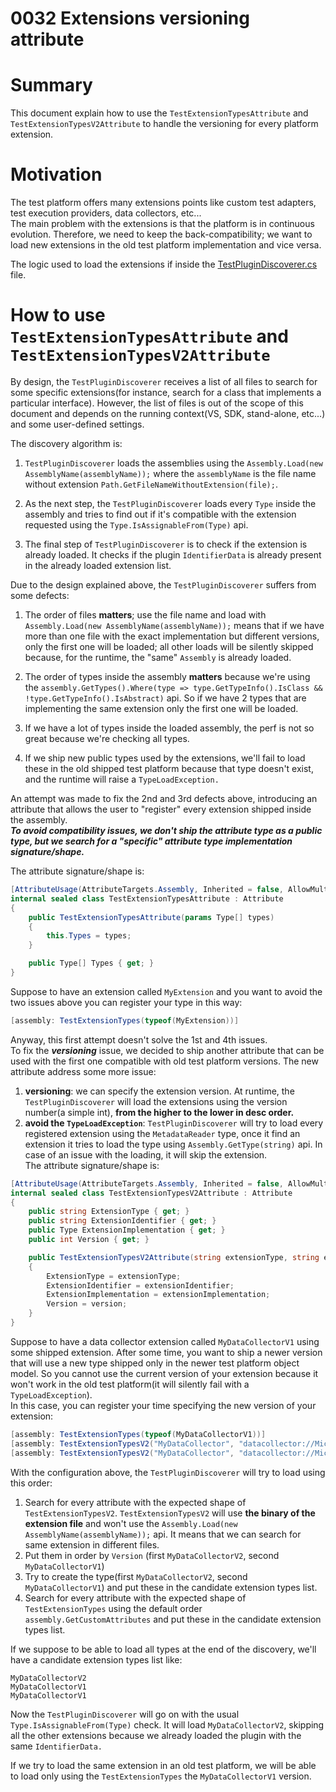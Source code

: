 # 0032 Extensions versioning attribute

# Summary
This document explain how to use the `TestExtensionTypesAttribute` and `TestExtensionTypesV2Attribute` to handle the versioning for every platform extension.

# Motivation
The test platform offers many extensions points like custom test adapters, test execution providers, data collectors, etc...   
The main problem with the extensions is that the platform is in continuous evolution. Therefore, we need to keep the back-compatibility; we want to load new extensions in the old test platform implementation and vice versa.

The logic used to load the extensions if inside the [TestPluginDiscoverer.cs](./src/Microsoft.TestPlatform.Common/ExtensionFramework/TestPluginDiscoverer.cs) file.  

# How to use `TestExtensionTypesAttribute` and `TestExtensionTypesV2Attribute`

By design, the `TestPluginDiscoverer` receives a list of all files to search for some specific extensions(for instance, search for a class that implements a particular interface). However, the list of files is out of the scope of this document and depends on the running context(VS, SDK, stand-alone, etc...) and some user-defined settings. 

The discovery algorithm is:  
1) `TestPluginDiscoverer` loads the assemblies using the `Assembly.Load(new AssemblyName(assemblyName));` where the `assemblyName` is the file name without extension `Path.GetFileNameWithoutExtension(file);`.

2) As the next step, the `TestPluginDiscoverer` loads every `Type` inside the assembly and tries to find out if it's compatible with the extension requested using the `Type.IsAssignableFrom(Type)` api.

3) The final step of `TestPluginDiscoverer` is to check if the extension is already loaded. It checks if the plugin `IdentifierData` is already present in the already loaded extension list.

Due to the design explained above, the `TestPluginDiscoverer` suffers from some defects:

1) The order of files **matters**; use the file name and load with `Assembly.Load(new AssemblyName(assemblyName));` means that if we have more than one file with the exact implementation but different versions, only the first one will be loaded; all other loads will be silently skipped because, for the runtime, the "same" `Assembly` is already loaded.

2) The order of types inside the assembly **matters** because we're using the `assembly.GetTypes().Where(type => type.GetTypeInfo().IsClass && !type.GetTypeInfo().IsAbstract)` api. So if we have 2 types that are implementing the same extension only the first one will be loaded.  

3) If we have a lot of types inside the loaded assembly, the perf is not so great because we're checking all types.  

4) If we ship new public types used by the extensions, we'll fail to load these in the old shipped test platform because that type doesn't exist, and the runtime will raise a `TypeLoadException.`

An attempt was made to fix the 2nd and 3rd defects above, introducing an attribute that allows the user to "register" every extension shipped inside the assembly.   
***To avoid compatibility issues, we don't ship the attribute type as a public type, but we search for a "specific" attribute type implementation signature/shape.***

The attribute signature/shape is:
```cs
[AttributeUsage(AttributeTargets.Assembly, Inherited = false, AllowMultiple = false)]
internal sealed class TestExtensionTypesAttribute : Attribute
{
    public TestExtensionTypesAttribute(params Type[] types)
    {
        this.Types = types;
    }

    public Type[] Types { get; }
}
```
Suppose to have an extension called `MyExtension` and you want to avoid the two issues above you can register your type in this way:
```cs
[assembly: TestExtensionTypes(typeof(MyExtension))]
```

Anyway, this first attempt doesn't solve the 1st and 4th issues.  
To fix the ***versioning*** issue, we decided to ship another attribute that can be used with the first one compatible with old test platform versions. 
The new attribute address some more issue:
1) **versioning**: we can specify the extension version. At runtime, the `TestPluginDiscoverer` will load the extensions using the version number(a simple int), **from the higher to the lower in desc order.**  
2) **avoid the `TypeLoadException`**: `TestPluginDiscoverer` will try to load every registered extension using the `MetadataReader` type, once it find an extension it tries to load the type using `Assembly.GetType(string)` api. In case of an issue with the loading, it will skip the extension.   
The attribute signature/shape is:
```cs
[AttributeUsage(AttributeTargets.Assembly, Inherited = false, AllowMultiple = true)]
internal sealed class TestExtensionTypesV2Attribute : Attribute
{
    public string ExtensionType { get; }
    public string ExtensionIdentifier { get; }
    public Type ExtensionImplementation { get; }
    public int Version { get; }

    public TestExtensionTypesV2Attribute(string extensionType, string extensionIdentifier, Type extensionImplementation, int version)
    {
        ExtensionType = extensionType;
        ExtensionIdentifier = extensionIdentifier;
        ExtensionImplementation = extensionImplementation;
        Version = version;
    }
}
```
Suppose to have a data collector extension called `MyDataCollectorV1` using some shipped extension. 
After some time, you want to ship a newer version that will use a new type shipped only in the newer test platform object model. So you cannot use the current version of your extension because it won't work in the old test platform(it will silently fail with a `TypeLoadException`).  
In this case, you can register your time specifying the new version of your extension:
```cs
[assembly: TestExtensionTypes(typeof(MyDataCollectorV1))]
[assembly: TestExtensionTypesV2("MyDataCollector", "datacollector://Microsoft/MyLocalTest/1.0", typeof(MyDataCollectorV1), 1)]
[assembly: TestExtensionTypesV2("MyDataCollector", "datacollector://Microsoft/MyLocalTest/1.0", typeof(MyDataCollectorV2), 2)]
```
With the configuration above, the `TestPluginDiscoverer` will try to load using this order:   
1) Search for every attribute with the expected shape of `TestExtensionTypesV2`. `TestExtensionTypesV2` will use **the binary of the extension file** and won't use the `Assembly.Load(new AssemblyName(assemblyName));` api. It means that we can search for same extension in different files.
2) Put them in order by `Version` (first `MyDataCollectorV2`, second `MyDataCollectorV1`)
3) Try to create the type(first `MyDataCollectorV2`, second `MyDataCollectorV1`) and put these in the candidate extension types list.
4) Search for every attribute with the expected shape of `TestExtensionTypes` using the default order `assembly.GetCustomAttributes` and put these in the candidate extension types list.

If we suppose to be able to load all types at the end of the discovery, we'll have a candidate extension types list like:

`MyDataCollectorV2`   
`MyDataCollectorV1`  
`MyDataCollectorV1`  

Now the `TestPluginDiscoverer` will go on with the usual `Type.IsAssignableFrom(Type)` check. It will load `MyDataCollectorV2`, skipping all the other extensions because we already loaded the plugin with the same `IdentifierData.`

If we try to load the same extension in an old test platform, we will be able to load only using the `TestExtensionTypes` the `MyDataCollectorV1` version. 

